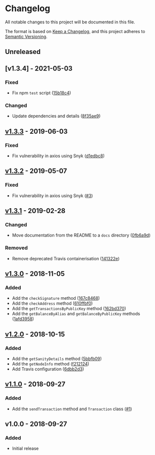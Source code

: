 # Changelog

All notable changes to this project will be documented in this file.

The format is based on [Keep a Changelog](https://keepachangelog.com), and this project adheres to [Semantic Versioning](https://semver.org).

## Unreleased

## [v1.3.4] - 2021-05-03

### Fixed
- Fix npm `test` script ([15b18c4](https://github.com/owenvoke/arionum-js/commit/15b18c48a66f53356591ae1456ad70dd95b1b25b))

### Changed
- Update dependencies and details ([8f35ae9](https://github.com/owenvoke/arionum-js/commit/8f35ae9af5d01c904ddb2e8419375ca222ff4f78))

## [v1.3.3] - 2019-06-03

### Fixed
- Fix vulnerability in axios using Snyk ([d1edbc8](https://github.com/owenvoke/arionum-js/commit/d1edbc86c379101bf1228bd215c8b7233226d70c))

## [v1.3.2] - 2019-05-07

### Fixed
- Fix vulnerability in axios using Snyk ([#3](https://github.com/owenvoke/arionum-js/pull/3))

## [v1.3.1] - 2019-02-28

### Changed
- Move documentation from the README to a `docs` directory ([0fb6a9d](https://github.com/owenvoke/arionum-js/commit/0fb6a9d57c0922499cf7b2055f4650d455b4ad6e))

### Removed
- Remove deprecated Travis containerisation ([141322e](https://github.com/owenvoke/arionum-js/commit/141322e0b8e8dc6ccc6e251347f8681fd5a409ea))

## [v1.3.0] - 2018-11-05

### Added
- Add the `checkSignature` method ([167c8468](https://github.com/owenvoke/arionum-js/commit/167c8468114de8d9dc67ee2d6fd8a14320e83118))
- Add the `checkAddress` method ([610ffbf0](https://github.com/owenvoke/arionum-js/commit/610ffbf01c8017c6dda6df35c0ff532cc036be15))
- Add the `getTransactionsByPublicKey` method ([162bd370](https://github.com/owenvoke/arionum-js/commit/162bd370054bf9702cc7418b16dc2d49468ffd48))
- Add the `getBalanceByAlias` and `getBalanceByPublicKey` methods ([1afd3958](https://github.com/owenvoke/arionum-js/commit/1afd3958ee2ee9a939acac1fbcd807fd50232e0f))

## [v1.2.0] - 2018-10-15

### Added
- Add the `getSanityDetails` method ([5bbfb09](https://github.com/owenvoke/arionum-js/commit/5bbfb09da94028cf10e12e6002812e5138a7905d))
- Add the `getNodeInfo` method ([f212124](https://github.com/owenvoke/arionum-js/commit/f212124fec5b04906b394cec697b59125f9113d2))
- Add Travis configuration ([6dbb2d3](https://github.com/owenvoke/arionum-js/commit/6dbb2d35d8c4a3ebb27af5bd412c9b8b0a28aaa3))

## [v1.1.0] - 2018-09-27

### Added
- Add the `sendTransaction` method and `Transaction` class ([#1](https://github.com/owenvoke/arionum-js/issues/1))

## v1.0.0 - 2018-09-27

### Added
- Initial release

[v1.3.3]: https://github.com/owenvoke/arionum-js/compare/v1.3.2...v1.3.3
[v1.3.2]: https://github.com/owenvoke/arionum-js/compare/v1.3.1...v1.3.2
[v1.3.1]: https://github.com/owenvoke/arionum-js/compare/v1.3.0...v1.3.1
[v1.3.0]: https://github.com/owenvoke/arionum-js/compare/v1.2.0...v1.3.0
[v1.2.0]: https://github.com/owenvoke/arionum-js/compare/v1.1.0...v1.2.0
[v1.1.0]: https://github.com/owenvoke/arionum-js/compare/v1.0.0...v1.1.0
